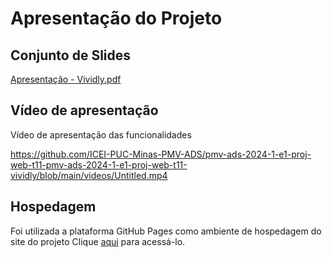 # Apresentação do Projeto

## Conjunto de Slides

[Apresentação - Vividly.pdf](https://github.com/ICEI-PUC-Minas-PMV-ADS/pmv-ads-2024-1-e1-proj-web-t11-pmv-ads-2024-1-e1-proj-web-t11-vividly/blob/main/documentos/VIVIDLY%20Apresenta%C3%A7%C3%A3o%20final.pdf)

## Vídeo de apresentação

Vídeo de apresentação das funcionalidades


https://github.com/ICEI-PUC-Minas-PMV-ADS/pmv-ads-2024-1-e1-proj-web-t11-pmv-ads-2024-1-e1-proj-web-t11-vividly/blob/main/videos/Untitled.mp4



## Hospedagem

Foi utilizada a plataforma GitHub Pages como ambiente de hospedagem do site do projeto Clique <a href="https://icei-puc-minas-pmv-ads.github.io/pmv-ads-2024-1-e1-proj-web-t11-pmv-ads-2024-1-e1-proj-web-t11-vividly/">aqui</a> para acessá-lo.
